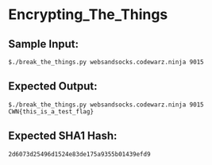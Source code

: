 # Encrypting_The_Things

## Sample Input:

```
$./break_the_things.py websandsocks.codewarz.ninja 9015
```
## Expected Output:

```
$./break_the_things.py websandsocks.codewarz.ninja 9015
CWN{this_is_a_test_flag}

```
## Expected SHA1 Hash:

```
2d6073d25496d1524e83de175a9355b01439efd9
```

